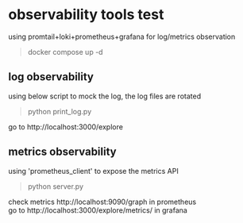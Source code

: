 # observability tools test

using promtail+loki+prometheus+grafana for log/metrics observation 
> docker compose up -d

## log observability
using below script to mock the log, the log files are rotated
> python print_log.py

go to http://localhost:3000/explore 

## metrics observability
using 'prometheus_client' to expose the metrics API
> python server.py

check metrics http://localhost:9090/graph in prometheus     
go to http://localhost:3000/explore/metrics/ in grafana

